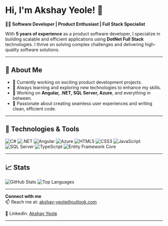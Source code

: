 # Hi, I'm Akshay Yeole! 👋

👨‍💻 **Software Developer | Product Enthusiast | Full Stack Specialist**

With **5 years of experience** as a product software developer, I specialize in building scalable and efficient applications using **DotNet Full Stack** technologies. I thrive on solving complex challenges and delivering high-quality software solutions.

---

## 🌟 **About Me**
- 🔭 Currently working on exciting product development projects.
- 🌱 Always learning and exploring new technologies to enhance my skills.
- 🔧 Working on **Angular, .NET, SQL Server, Azure**, and everything in between.
- 🚀 Passionate about creating seamless user experiences and writing clean, efficient code.

---

## 🔧 **Technologies & Tools**
![C#](https://img.shields.io/badge/-C%23-239120?logo=c-sharp&logoColor=white&style=flat)
![.NET](https://img.shields.io/badge/-DotNet-512BD4?logo=dotnet&logoColor=white&style=flat)
![Angular](https://img.shields.io/badge/-Angular-DD0031?logo=angular&logoColor=white&style=flat)
![Azure](https://img.shields.io/badge/-Azure-0078D4?logo=microsoft-azure&logoColor=white&style=flat)
![HTML5](https://img.shields.io/badge/-HTML5-E34F26?logo=html5&logoColor=white&style=flat)
![CSS3](https://img.shields.io/badge/-CSS3-1572B6?logo=css3&logoColor=white&style=flat)
![JavaScript](https://img.shields.io/badge/-JavaScript-F7DF1E?logo=javascript&logoColor=black&style=flat)
![SQL Server](https://img.shields.io/badge/-SQL%20Server-CC2927?logo=microsoft-sql-server&logoColor=white&style=flat)
![TypeScript](https://img.shields.io/badge/-TypeScript-3178C6?logo=typescript&logoColor=white&style=flat)
![Entity Framework Core](https://img.shields.io/badge/-EntityFrameworkCore-512BD4?logo=dotnet&logoColor=white&style=flat)

---

## 📈 **Stats**
![GitHub Stats](https://github-readme-stats.vercel.app/api?username=akshay-yeole&show_icons=true&hide_title=true)
![Top Languages](https://github-readme-stats.vercel.app/api/top-langs/?username=akshay-yeole&layout=compact)

---

**Connect with me**  
📫 Reach me at: akshay-yeole@outlook.com  
<!-- 🌐 Portfolio: [Your Portfolio Website](https://yourportfolio.com)  -->
📱 LinkedIn: [Akshay Yeole](https://linkedin.com/in/akshayyeole)

---
